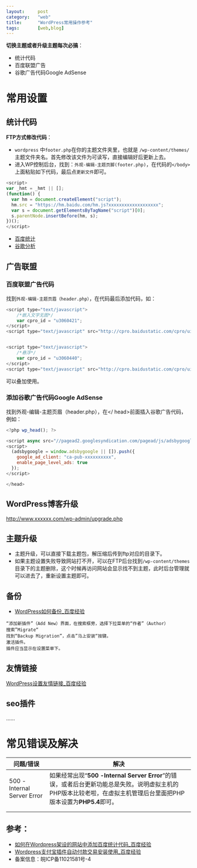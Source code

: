 ```yaml
---
layout:		post
category:	"web"
title:		"WordPress常用操作参考"
tags:		[web,blog]
---
```




**切换主题或者升级主题每次必搞**：

- 统计代码
- 百度联盟广告
- 谷歌广告代码Google AdSense



# 常用设置

## 统计代码

**FTP方式修改代码**：

- `wordpress` 中`footer.php`在你的主题文件夹里，也就是  `/wp-content/themes/`主题文件夹名。首先修改该文件为可读写，直接编辑好后更新上去。
- 进入WP控制后台，找到：`外观-编辑-主题页脚(footer.php)`，在代码的`</body>`上面粘贴如下代码，最后点`更新文件`即可。

```js
<script>
var _hmt = _hmt || [];
(function() {
  var hm = document.createElement("script");
  hm.src = "https://hm.baidu.com/hm.js?xxxxxxxxxxxxxxxxxxx";
  var s = document.getElementsByTagName("script")[0]; 
  s.parentNode.insertBefore(hm, s);
})();
</script>
```

- [百度统计](http://tongji.baidu.com/hm-web/welcome/login)
- [谷歌分析](https://analytics.google.com/analytics/web)



## 广告联盟

### 百度联盟广告代码

找到`外观-编辑-主题页眉（header.php）`，在代码最后添加代码，如：
```js
<script type="text/javascript">
    /*嵌入文字无图*/
    var cpro_id = "u3060421";
</script>
<script type="text/javascript" src="http://cpro.baidustatic.com/cpro/ui/c.js"></script>


<script type="text/javascript">
    /*悬浮*/
    var cpro_id = "u3060440";
</script>
<script type="text/javascript" src="http://cpro.baidustatic.com/cpro/ui/c.js"></script>

```
可以叠加使用。

### 添加谷歌广告代码Google AdSense

找到外观-编辑-主题页眉（header.php），在</ head>前面插入谷歌广告代码，例如：

```js
<?php wp_head(); ?>

<script async src="//pagead2.googlesyndication.com/pagead/js/adsbygoogle.js"></script>
<script>
  (adsbygoogle = window.adsbygoogle || []).push({
    google_ad_client: "ca-pub-xxxxxxxxxx",
    enable_page_level_ads: true
  });
</script>

</head>
```




## WordPress博客升级
http://www.xxxxxx.com/wp-admin/upgrade.php

## 主题升级
- 主题升级，可以直接下载主题包，解压缩后传到ftp对应的目录下。
- 如果主题设置失败导致网站打不开，可以在FTP后台找到`/wp-content/themes`目录下的主题删除，这个时候再访问网站会显示找不到主题，此时后台管理就可以进去了，重新设置主题即可。

## 备份
- [WordPress如何备份\_百度经验](http://jingyan.baidu.com/article/54b6b9c0d9f86e2d583b4737.html)

```
“添加新插件”（Add New）界面，在搜索框旁，选择下拉菜单的“作者”（Author）
搜索”Migrate“
找到“Backup Migration”，点击”马上安装“按键。
激活插件。
插件应当显示在设置菜单下。
```



## 友情链接

[WordPress设置友情链接\_百度经验](http://jingyan.baidu.com/article/8065f87fd1e803233124983a.html)

##  seo插件

……



# 常见错误及解决

| 问题/错误                  | 解决                                                         |
| -------------------------- | ------------------------------------------------------------ |
| 500 -Internal Server Error | 如果经常出现“**500 -Internal Server Error**”的错误，或者后台更新功能总是失败。说明虚拟主机的PHP版本比较老啦，在虚拟主机管理后台里面把PHP版本设置为**PHP5.4**即可。 |
|                            |                                                              |
|                            |                                                              |



## 参考：
- [如何在Wordpress架设的网站中添加百度统计代码\_百度经验](http://jingyan.baidu.com/article/0eb457e5206bbb03f1a9052d.html)
- [Wordpress支付宝插件自动付款交易安装使用\_百度经验](http://jingyan.baidu.com/article/e73e26c0db1b0324adb6a72a.html)
- 备案信息：皖ICP备11021581号-4


